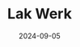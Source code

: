 ---
title: "Lak Werk"
date: 2024-09-05
page_header_bg: "images/lak/lak-banner.jpg"
description: "Lakwerk boten, jachten en meer"
---